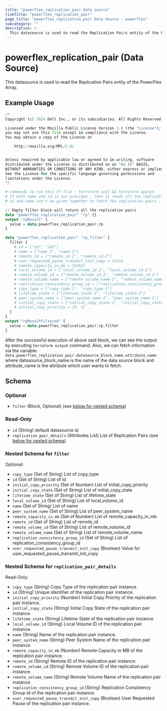 ```yaml
---
title: "powerflex_replication_pair data source"
linkTitle: "powerflex_replication_pair"
page_title: "powerflex_replication_pair Data Source - powerflex"
subcategory: ""
description: |-
  This datasource is used to read the Replication Pairs entity of the PowerFlex Array.
---
```


# powerflex_replication_pair (Data Source)

This datasource is used to read the Replication Pairs entity of the PowerFlex Array.

## Example Usage

```terraform
/*
Copyright (c) 2024 Dell Inc., or its subsidiaries. All Rights Reserved.

Licensed under the Mozilla Public License Version 2.0 (the "License");
you may not use this file except in compliance with the License.
You may obtain a copy of the License at

    http://mozilla.org/MPL/2.0/


Unless required by applicable law or agreed to in writing, software
distributed under the License is distributed on an "AS IS" BASIS,
WITHOUT WARRANTIES OR CONDITIONS OF ANY KIND, either express or implied.
See the License for the specific language governing permissions and
limitations under the License.
*/

# commands to run this tf file : terraform init && terraform applye
# If both name and id is not provided , then it reads all the replication pairs
# id and name can't be given together to fetch the replication pairs .

// Empty filter block will return all the replication pairs
data "powerflex_replication_pair" "rp" {}
output "rpResult" {
  value = data.powerflex_replication_pair.rp
}

data "powerflex_replication_pair" "rp_filter" {
  filter {
    # id = ["id", "id2"]
    # name = ["name-1", "name-2"]
    # remote_id = ["remote_id-1", "remote_id-2"]
    # user_requested_pause_transmit_init_copy = false
    # remote_capacity_in_mb = [8192]
    # local_volume_id = ["local_volume_id-1", "local_volume_id-2"]
    # remote_volume_id = ["remote_volume_id-1", "remote_volume_id-2"]
    # remote_volume_name = ["remote_volume_name-1", "remote_volume_name-2"]
    # replication_consistency_group_id = ["replication_consistency_group_id-1", "replication_consistency_group_id-2"]
    # copy_type = ["copy_type-1", "copy_type-2"]
    # lifetime_state = ["lifetime_state-1", "lifetime_state-2"]
    # peer_system_name = ["peer_system_name-1", "peer_system_name-2"]
    # initial_copy_state = ["initial_copy_state-1", "initial_copy_state-2"]
    # initial_copy_priority = [0, 1]
  }
}
output "rpResultFiltered" {
  value = data.powerflex_replication_pair.rp_filter
}
```

After the successful execution of above said block, we can see the output by executing `terraform output` command. Also, we can fetch information via the variable: `data.powerflex_replication_pair.datasource_block_name.attribute_name` where datasource_block_name is the name of the data source block and attribute_name is the attribute which user wants to fetch.

<!-- schema generated by tfplugindocs -->
## Schema

### Optional

- `filter` (Block, Optional) (see [below for nested schema](#nestedblock--filter))

### Read-Only

- `id` (String) default datasource id
- `replication_pair_details` (Attributes List) List of Replication Pairs (see [below for nested schema](#nestedatt--replication_pair_details))

<a id="nestedblock--filter"></a>
### Nested Schema for `filter`

Optional:

- `copy_type` (Set of String) List of copy_type
- `id` (Set of String) List of id
- `initial_copy_priority` (Set of Number) List of initial_copy_priority
- `initial_copy_state` (Set of String) List of initial_copy_state
- `lifetime_state` (Set of String) List of lifetime_state
- `local_volume_id` (Set of String) List of local_volume_id
- `name` (Set of String) List of name
- `peer_system_name` (Set of String) List of peer_system_name
- `remote_capacity_in_mb` (Set of Number) List of remote_capacity_in_mb
- `remote_id` (Set of String) List of remote_id
- `remote_volume_id` (Set of String) List of remote_volume_id
- `remote_volume_name` (Set of String) List of remote_volume_name
- `replication_consistency_group_id` (Set of String) List of replication_consistency_group_id
- `user_requested_pause_transmit_init_copy` (Boolean) Value for user_requested_pause_transmit_init_copy


<a id="nestedatt--replication_pair_details"></a>
### Nested Schema for `replication_pair_details`

Read-Only:

- `copy_type` (String) Copy Type of the replication pair instance.
- `id` (String) Unique identifier of the replication pair instance.
- `initial_copy_priority` (Number) Initial Copy Priority of the replication pair instance.
- `initial_copy_state` (String) Initial Copy State of the replication pair instance.
- `lifetime_state` (String) Lifetime State of the replication pair instance.
- `local_volume_id` (String) Local Volume ID of the replication pair instance.
- `name` (String) Name of the replication pair instance.
- `peer_system_name` (String) Peer System Name of the replication pair instance.
- `remote_capacity_in_mb` (Number) Remote Capacity in MB of the replication pair instance.
- `remote_id` (String) Remote ID of the replication pair instance.
- `remote_volume_id` (String) Remote Volume ID of the replication pair instance.
- `remote_volume_name` (String) Remote Volume Name of the replication pair instance.
- `replication_consistency_group_id` (String) Replication Consistency Group Id of the replication pair instance.
- `user_requested_pause_transmit_init_copy` (Boolean) User Requested Pause of the replication pair instance.


